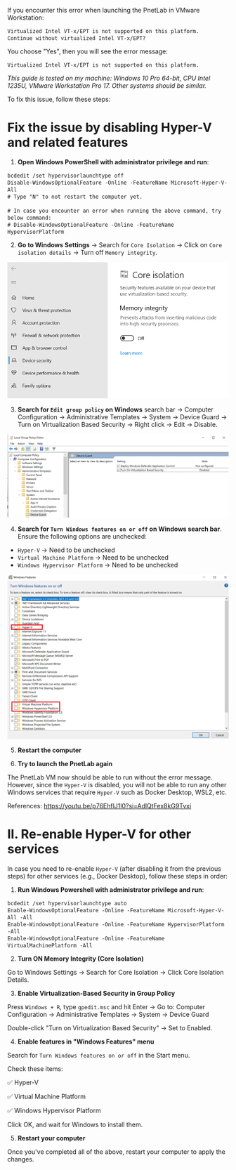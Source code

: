 If you encounter this error when launching the PnetLab in VMware Workstation:

```plaintext
Virtualized Intel VT-x/EPT is not supported on this platform.
Continue without virtualized Intel VT-x/EPT?
```
You choose "Yes", then you will see the error message:

```plaintext
Virtualized Intel VT-x/EPT is not supported on this platform.
```

*This guide is tested on my machine: Windows 10 Pro 64-bit, CPU Intel 1235U, VMware Workstation Pro 17. Other systems should be similar.*

To fix this issue, follow these steps:

# Fix the issue by disabling Hyper-V and related features



1. **Open Windows PowerShell with administrator privilege and run**:

```shell
bcdedit /set hypervisorlaunchtype off
Disable-WindowsOptionalFeature -Online -FeatureName Microsoft-Hyper-V-All
# Type "N" to not restart the computer yet.

# In case you encounter an error when running the above command, try below command:
# Disable-WindowsOptionalFeature -Online -FeatureName HypervisorPlatform
```

2. **Go to Windows Settings** -> Search for `Core Isolation` -> Click on `Core isolation details` -> Turn off `Memory integrity`.

![Core isolation](assets/images/Turn_off-core_isolation.png)

3. **Search for  `Edit group policy` on Windows** search bar -> Computer Configuration -> Administrative Templates -> System -> Device Guard -> Turn on Virtualization Based Security -> Right click -> Edit -> Disable.

![Turn off Virtualization Based Security](assets/images/Local_group_policy.png)

4. **Search for `Turn Windows features on or off` on Windows search bar**. Ensure the following options are unchecked:

- `Hyper-V` -> Need to be unchecked
- `Virtual Machine Platform` -> Need to be unchecked
- `Windows Hypervisor Platform` -> Need to be unchecked

![Windows features](assets/images/Window_features.png)

5. **Restart the computer**

6. **Try to launch the PnetLab again**

The PnetLab VM now should be able to run without the error message. However, since the `Hyper-V` is disabled, you will not be able to run any other Windows services that require `Hyper-V` such as Docker Desktop, WSL2, etc.

References: https://youtu.be/p76EhflJ1l0?si=AdlQtFex8kG9Tvxi



# II. Re-enable Hyper-V for other services

In case you need to re-enable `Hyper-V` (after disabling it from the previous steps) for other services (e.g., Docker Desktop), follow these steps in order:



1. **Run Windows Powershell with administrator privilege and run**:

```shell
bcdedit /set hypervisorlaunchtype auto
Enable-WindowsOptionalFeature -Online -FeatureName Microsoft-Hyper-V-All -All
Enable-WindowsOptionalFeature -Online -FeatureName HypervisorPlatform -All
Enable-WindowsOptionalFeature -Online -FeatureName VirtualMachinePlatform -All
```

2. **Turn ON Memory Integrity (Core Isolation)**

Go to Windows Settings → Search for Core Isolation -> Click Core Isolation Details.

3. **Enable Virtualization-Based Security in Group Policy**

Press `Windows + R`, type `gpedit.msc` and hit Enter -> Go to: Computer Configuration → Administrative Templates → System → Device Guard

Double-click "Turn on Virtualization Based Security" → Set to Enabled.

4.  **Enable features in "Windows Features" menu**

Search for `Turn Windows features on or off` in the Start menu.

Check these items:

✅ Hyper-V

✅ Virtual Machine Platform

✅ Windows Hypervisor Platform

Click OK, and wait for Windows to install them.



5. **Restart your computer**

Once you've completed all of the above, restart your computer to apply the changes.




